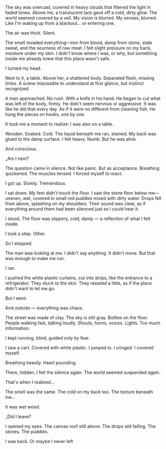The sky was overcast, covered in heavy clouds that filtered the light in faded tones. Above me, a translucent tarp gave off a cold, dirty glow. The world seemed covered by a veil. My vision is blurred. My senses, blurred. Like I'm waking up from a blackout... or entering one.

The air was thick. Silent.

The smell invaded everything—iron from blood, damp from stone, stale sweat, and the sourness of raw meat. I felt slight pressure on my back, moisture under my skin. I didn't know where I was, or why, but something inside me already knew that this place wasn't safe.

I turned my head.

Next to it, a table. Above her, a shattered body.
Separated flesh, missing limbs. A scene impossible to understand at first glance, but instinct recognized.

A man approached.
No rush. With a knife in his hand.
He began to cut what was left of the body, firmly. He didn't seem nervous or aggressive. It was like he did that every day. As if it were no different from cleaning fish.
He hung the pieces on hooks, one by one.

It took me a moment to realize: I was also on a table.

Wooden. Soaked. Cold.
The liquid beneath me ran, stained. My back was glued to the damp surface. I felt heavy. Numb.
But he was alive.

And conscious.

_Am I next?



The question came in silence. Not like panic. But as acceptance.
Breathing quickened. The muscles tensed. I forced myself to react.

I got up. Slowly. Tremendous.

I sat down.
My feet didn't touch the floor.
I saw the stone floor below me—uneven, wet, covered in small red puddles mixed with dirty water.
Drops fell from above, splashing on my shoulders. Their sound was clear, as if everything around them had been silenced just so I could hear it.

I stood.
The floor was slippery, cold, damp — a reflection of what I felt inside.

I took a step.
Other.

So I stopped.

The man was looking at me.
I didn't say anything.
It didn't move.
But that was enough to make me run.

I ran.

I pushed the white plastic curtains, cut into strips, like the entrance to a refrigerator. They stuck to the skin. They resisted a little, as if the place didn't want to let me go.

But I went.

And outside — everything was chaos.

The street was made of clay. The sky is still gray. Bottles on the floor. People walking fast, talking loudly.
Shouts, horns, voices.
Lights. Too much information.

I kept running, blind, guided only by fear.

I saw a cart. Covered with white plastic.
I jumped in. I cringed. I covered myself.

Breathing heavily. Heart pounding.

There, hidden, I felt the silence again.
The world seemed suspended again.

That's when I realized...

The smell was the same.
The cold on my back too.
The texture beneath me…

It was wet wood.

_Did I leave?

I opened my eyes.
The canvas roof still above.
The drops still falling.
The stones. The puddles.

I was back.
Or maybe I never left